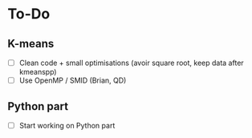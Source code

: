 # To-Do

## K-means

- [ ] Clean code + small optimisations (avoir square root, keep data after kmeanspp)
- [ ] Use OpenMP / SMID (Brian, QD)

## Python part

- [ ] Start working on Python part
